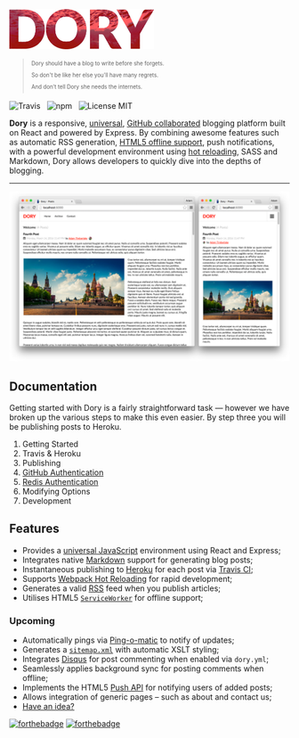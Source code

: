 <img src="media/logo.png" width="260" alt="Dory" />

> <sub><sup>Dory should have a blog to write before she forgets.</sup></sub><br />
> <sub><sup>So don't be like her else you'll have many regrets.</sup></sub><br />
> <sub><sup>And don't tell Dory she needs the internets.</sup></sub>

![Travis](http://img.shields.io/travis/Wildhoney/Dory.svg?style=flat-square)
&nbsp;
![npm](http://img.shields.io/npm/v/dory.svg?style=flat-square)
&nbsp;
![License MIT](http://img.shields.io/badge/License-MIT-lightgrey.svg?style=flat-square)

**Dory** is a responsive, [universal](https://medium.com/@mjackson/universal-javascript-4761051b7ae9#.z4idbohho), [GitHub collaborated](#collaboration) blogging platform built on React and powered by Express. By combining awesome features such as automatic RSS generation, [HTML5 offline support](https://developer.mozilla.org/en-US/docs/Web/API/Service_Worker_API), push notifications, with a powerful development environment using [hot reloading](https://github.com/gaearon/react-hot-loader), SASS and Markdown, Dory allows developers to quickly dive into the depths of blogging.

---

![v0.1.11 Screenshot](media/0.1.11.png)

## Documentation

Getting started with Dory is a fairly straightforward task &mdash; however we have broken up the various steps to make this even easier. By step three you will be publishing posts to Heroku.

1. Getting Started
2. Travis &amp; Heroku
3. Publishing
4. [GitHub Authentication](documentation/GITHUB.md)
5. [Redis Authentication](documentation/REDIS.md)
6. Modifying Options
7. Development

## Features

* Provides a [universal JavaScript](https://medium.com/@mjackson/universal-javascript-4761051b7ae9) environment using React and Express;
* Integrates native [Markdown](https://github.com/evilstreak/markdown-js) support for generating blog posts;
* Instantaneous publishing to [Heroku](https://www.heroku.com/) for each post via [Travis CI](https://travis-ci.org/);
* Supports [Webpack Hot Reloading](https://github.com/webpack/docs/wiki/hot-module-replacement-with-webpack) for rapid development;
* Generates a valid [RSS](https://en.wikipedia.org/wiki/RSS) feed when you publish articles;
* Utilises HTML5 [`ServiceWorker`](https://developer.mozilla.org/en-US/docs/Web/API/Service_Worker_API) for offline support;

### Upcoming

* Automatically pings via [Ping-o-matic](http://pingomatic.com/) to notify of updates;
* Generates a [`sitemap.xml`](http://www.sitemaps.org/protocol.html) with automatic XSLT styling;
* Integrates [Disqus](https://disqus.com/) for post commenting when enabled via `dory.yml`;
* Seamlessly applies background sync for posting comments when offline;
* Implements the HTML5 [Push API](https://developer.mozilla.org/en/docs/Web/API/Push_API) for notifying users of added posts;
* Allows integration of generic pages &ndash; such as about and contact us;
* [Have an idea?](https://github.com/Wildhoney/Dory/issues/new)

[![forthebadge](http://forthebadge.com/images/badges/built-with-love.svg)](http://forthebadge.com)
[![forthebadge](http://forthebadge.com/images/badges/makes-people-smile.svg)](http://forthebadge.com)
